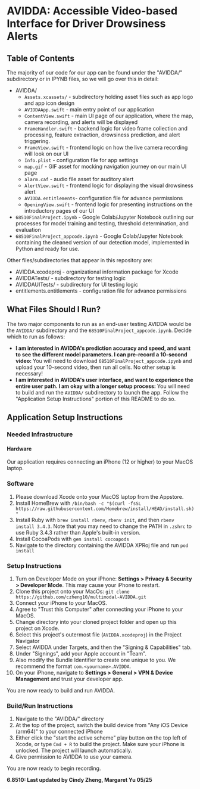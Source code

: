 # AVIDDA: Accessible Video-based Interface for Driver Drowsiness Alerts

## Table of Contents
The majority of our code for our app can be found under the "AVIDDA/" subdirectory or in IPYNB files, so we will go over this in detail:
- AVIDDA/
    - `Assets.xcassets/` - subdirectory holding asset files such as app logo and app icon design
    - `AVIDDAApp.swift` - main entry point of our application
    - `ContentView.swift` - main UI page of our application, where the map, camera recording, and alerts will be displayed
    - `FrameHandler.swift` - backend logic for video frame collection and processing, feature extraction, drowsiness prediction, and alert triggering.
    - `FrameView.swift` - frontend logic on how the live camera recording will look on our UI
    - `Info.plist` - configuration file for app settings
    - `map.gif` - GIF asset for mocking navigation journey on our main UI page
    - `alarm.caf` - audio file asset for auditory alert
    - `AlertView.swift` - frontend logic for displaying the visual drowsiness alert
    - `AVIDDA.entitlements`- configuration file for advance permissions
    - `OpeningView.swift` - frontend logic for presenting instructions on the introductory pages of our UI
- `68510FinalProject.ipynb` - Google Colab/Jupyter Notebook outlining our processes for model training and testing, threshold determination, and evaluation
- `68510FinalProject_appcode.ipynb` - Google Colab/Jupyter Notebook containing the cleaned version of our detection model, implemented in Python and ready for use. 

Other files/subdirectories that appear in this repository are:
- AVIDDA.xcodeproj - organizational information package for Xcode
- AVIDDATests/ - subdirectory for testing logic
- AVIDDAUITests/ - subdirectory for UI testing logic
- entitlements.entitlements - configuration file for advance permissions

## What Files Should I Run?
The two major components to run as an end-user testing AVIDDA would be the `AVIDDA/` subdirectory and the `68510FinalProject_appcode.ipynb`. Decide which to run as follows:
- <b>I am interested in AVIDDA's prediction accuracy and speed, and want to see the different model parameters. I can pre-record a 10-second video: </b> You will need to download `68510FinalProject_appcode.ipynb` and upload your 10-second video, then run all cells. No other setup is necessary!
- <b> I am interested in AVIDDA's user interface, and want to experience the entire user path. I am okay with a longer setup process: </b> You will need to build and run the `AVIDDA/` subdirectory to launch the app. Follow the "Application Setup Instructions" portion of this README to do so.

## Application Setup Instructions
### Needed Infrastructure
#### Hardware
Our application requires connecting an iPhone (12 or higher) to your MacOS laptop. 

### Software 
1. Please download Xcode onto your MacOS laptop from the Appstore.
2. Install HomeBrew with `/bin/bash -c "$(curl -fsSL https://raw.githubusercontent.com/Homebrew/install/HEAD/install.sh)"`
3. Install Ruby with `brew install rbenv`, `rbenv init`, and then `rbenv install 3.4.3`. Note that you may need to change the PATH in `.zshrc` to use Ruby 3.4.3 rather than Apple's built-in version.
4. Install CocoaPods with `gem install cocoapods`
5. Navigate to the directory containing the AVIDDA XPRoj file and run `pod install`

### Setup Instructions
1. Turn on Developer Mode on your iPhone: <b>Settings > Privacy & Security > Developer Mode</b>. This may cause your iPhone to restart.
2. Clone this project onto your MacOs: `git clone https://github.com/czheng10/multimodal-AVIDDA.git`
3. Connect your iPhone to your MacOS.
4. Agree to "Trust this Computer" after connecting your iPhone to your MacOS.
5. Change directory into your cloned project folder and open up this project on Xcode.
6. Select this project's outermost file (`AVIDDA.xcodeproj`) in the Project Navigator
7. Select AVIDDA under Targets, and then the "Signing & Capabilities" tab.
8. Under "Signings", add your Apple account in "Team".
9. Also modify the Bundle Identifier to create one unique to you. We recommend the format `com.<yourname>.AVIDDA`.
10. On your iPhone, navigate to <b>Settings > General > VPN & Device Management</b> and trust your developer app. 

You are now ready to build and run AVIDDA.

### Build/Run Instructions
1. Navigate to the "AVIDDA/" directory
2. At the top of the project, switch the build device from "Any iOS Device (arm64)" to your connected iPhone
3. Either click the "start the active scheme" play button on the top left of Xcode, or type `Cmd + R` to build the project. Make sure your iPhone is unlocked. The project will launch automatically.
4. Give permission to AVIDDA to use your camera.

You are now ready to begin recording.

<b> 6.8510: Last updated by Cindy Zheng, Margaret Yu 05/25</b>

